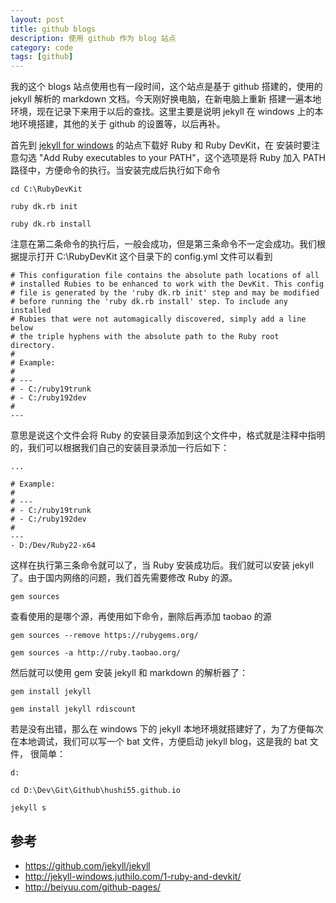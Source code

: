 ```yaml
---
layout: post
title: github blogs
description: 使用 github 作为 blog 站点
category: code
tags: [github]
---
```

我的这个 blogs 站点使用也有一段时间，这个站点是基于 github 搭建的，使用的 jekyll 解析的 markdown 文档。今天刚好换电脑，在新电脑上重新
搭建一遍本地环境，现在记录下来用于以后的查找。这里主要是说明 jekyll 在 windows 上的本地环境搭建，其他的关于 github 的设置等，以后再补。

首先到 [jekyll for windows](http://jekyll-windows.juthilo.com/1-ruby-and-devkit/) 的站点下载好 Ruby 和 Ruby DevKit，在
安装时要注意勾选  "Add Ruby executables to your PATH"，这个选项是将 Ruby 加入 PATH 路径中，方便命令的执行。当安装完成后执行如下命令

```shell
cd C:\RubyDevKit

ruby dk.rb init

ruby dk.rb install
```

注意在第二条命令的执行后，一般会成功，但是第三条命令不一定会成功。我们根据提示打开 C:\RubyDevKit 这个目录下的 config.yml 文件可以看到

```shell
# This configuration file contains the absolute path locations of all
# installed Rubies to be enhanced to work with the DevKit. This config
# file is generated by the 'ruby dk.rb init' step and may be modified
# before running the 'ruby dk.rb install' step. To include any installed
# Rubies that were not automagically discovered, simply add a line below
# the triple hyphens with the absolute path to the Ruby root directory.
#
# Example:
#
# ---
# - C:/ruby19trunk
# - C:/ruby192dev
#
---
```

意思是说这个文件会将 Ruby 的安装目录添加到这个文件中，格式就是注释中指明的，我们可以根据我们自己的安装目录添加一行后如下：

```shell
...

# Example:
#
# ---
# - C:/ruby19trunk
# - C:/ruby192dev
#
---
- D:/Dev/Ruby22-x64
```

这样在执行第三条命令就可以了，当 Ruby 安装成功后。我们就可以安装 jekyll 了。由于国内网络的问题，我们首先需要修改 Ruby 的源。

```shell
gem sources
```

查看使用的是哪个源，再使用如下命令，删除后再添加 taobao 的源

```shell
gem sources --remove https://rubygems.org/

gem sources -a http://ruby.taobao.org/
```

然后就可以使用 gem 安装 jekyll 和 markdown 的解析器了：

```shell
gem install jekyll

gem install jekyll rdiscount
```

若是没有出错，那么在 windows 下的 jekyll 本地环境就搭建好了，为了方便每次在本地调试，我们可以写一个 bat 文件，方便启动 jekyll blog，这是我的 bat 文件，
很简单：

```shell
d:

cd D:\Dev\Git\Github\hushi55.github.io

jekyll s
```

## 参考

- https://github.com/jekyll/jekyll
- http://jekyll-windows.juthilo.com/1-ruby-and-devkit/
- http://beiyuu.com/github-pages/

[-10]:    http://hushi55.github.io/  "-10"
